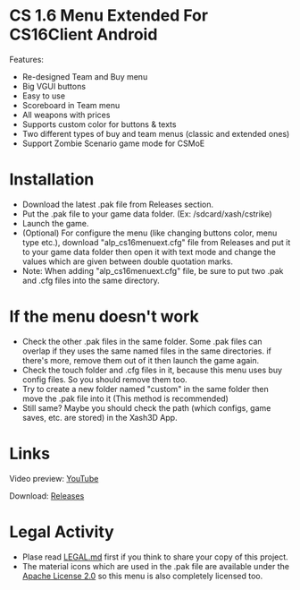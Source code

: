 # CS 1.6 Menu Extended For CS16Client Android
Features:
- Re-designed Team and Buy menu
- Big VGUI buttons
- Easy to use
- Scoreboard in Team menu
- All weapons with prices
- Supports custom color for buttons & texts
- Two different types of buy and team menus (classic and extended ones)
- Support Zombie Scenario game mode for CSMoE
# Installation
- Download the latest .pak file from Releases section.
- Put the .pak file to your game data folder. (Ex: /sdcard/xash/cstrike)
- Launch the game.
- (Optional) For configure the menu (like changing buttons color, menu type etc.), download "alp_cs16menuext.cfg" file from Releases and put it to your game data folder then open it with text mode and change the values which are given between double quotation marks.
- Note: When adding "alp_cs16menuext.cfg" file, be sure to put two .pak and .cfg files into the same directory.
# If the menu doesn't work
- Check the other .pak files in the same folder. Some .pak files can overlap if they uses the same named files in the same directories. if there's more, remove them out of it then launch the game again.
- Check the touch folder and .cfg files in it, because this menu uses buy config files. So you should remove them too.
- Try to create a new folder named "custom" in the same folder then move the .pak file into it (This method is recommended)
- Still same? Maybe you should check the path (which configs, game saves, etc. are stored) in the Xash3D App.
# Links
Video preview: [YouTube](https://youtu.be/dHLPp1baNG4)

Download: [Releases](https://github.com/Alprnn357/cs16-menu-extended/releases)
# Legal Activity
- Plase read [LEGAL.md](https://github.com/Alprnn357/cs16-menu-extended/blob/main/LEGAL.md) first if you think to share your copy of this project.
- The material icons which are used in the .pak file are available under the [Apache License 2.0](https://github.com/Alprnn357/cs16-menu-extended/blob/main/LICENSE.md) so this menu is also completely licensed too.
